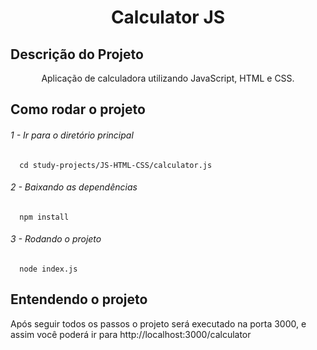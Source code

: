 <h1 align="center">Calculator JS</h1>

## Descrição do Projeto

<p align="center">Aplicação de calculadora utilizando JavaScript, HTML e CSS.</p>

## Como rodar o projeto

<h6><p>1 - Ir para o diretório principal</p></h6>

```
  cd study-projects/JS-HTML-CSS/calculator.js
```

<h6><p>2 - Baixando as dependências</p></h6>

```
  npm install
```

<h6><p>3 - Rodando o projeto</p></h6>

```
  node index.js
```
## Entendendo o projeto

<p>Após seguir todos os passos o projeto será executado na porta 3000, e assim você poderá ir para http://localhost:3000/calculator</p>